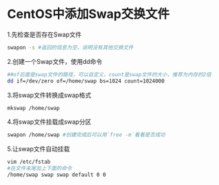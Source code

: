 # CentOS中添加Swap交换文件
1.先检查是否存在Swap文件

```Bash Shell
swapon -s #返回的信息为空，说明没有其他交换文件
```
2.创建一个Swap文件，使用dd命令

```Bash Shell
##of后面是swap文件的路径，可以自定义，count是swap文件的大小，推荐为内存的2倍
dd if=/dev/zero of=/home/swap bs=1024 count=1024000
```
3.将swap文件转换成swap格式

```Bash Shell
mkswap /home/swap
```
4.将swap文件挂载成swap分区

```Bash Shell
swapon /home/swap #创建完成后可以用`free -m`看看是否成功
```
5.让swap文件自动挂载

```Bash Shell
vim /etc/fstab 
#在文件末尾加上下面的命令
/home/swap swap swap default 0 0 
```


